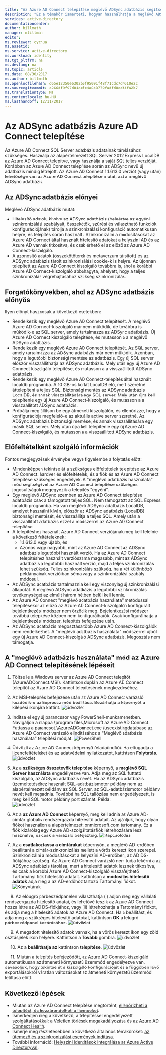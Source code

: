 ```yaml
---
title: "Az Azure AD Connect telepítése meglévő ADSync adatbázis segítségével |} Microsoft Docs"
description: "Ez a témakör ismerteti, hogyan használhatja a meglévő ADSync adatbázis."
services: active-directory
documentationcenter: 
author: billmath
manager: mtillman
editor: 
ms.reviewer: cychua
ms.assetid: 
ms.service: active-directory
ms.workload: identity
ms.tgt_pltfrm: na
ms.devlang: na
ms.topic: article
ms.date: 08/30/2017
ms.author: billmath
ms.openlocfilehash: d65e12350e6302b0f95091f48f71cdc7d4610e2c
ms.sourcegitcommit: e266df9f97d04acfc4a843770fadfd8edf4fa2b7
ms.translationtype: MT
ms.contentlocale: hu-HU
ms.lasthandoff: 12/11/2017
---
```

# <a name="install-azure-ad-connect-using-an-existing-adsync-database"></a>Az ADSync adatbázis Azure AD Connect telepítése
Az Azure AD Connect SQL Server adatbázis adatainak tárolásához szükséges. Használja az alapértelmezett SQL Server 2012 Express LocalDB az Azure AD Connect telepítve, vagy használja a saját SQL teljes verzióját. Korábban az Azure AD Connect telepítése során az ADSync nevű új adatbázis mindig létrejött. Az Azure AD Connect 1.1.613.0 verziót (vagy után) lehetősége van az Azure AD Connect telepítése mutat, azt a meglévő ADSync adatbázis.

## <a name="benefits-of-using-an-existing-adsync-database"></a>Az ADSync adatbázis előnyei
Meglévő ADSync adatbázis mutat:

- Hitelesítő adatok, kivéve az ADSync adatbázis (beleértve az egyéni szinkronizálási szabályait, összekötők, szűrési és választható funkciók konfigurációjának) tárolja a szinkronizálási konfiguráció automatikusan helyre, és telepítés során használt . Szinkronizálni a módosításokat az Azure AD Connect által használt hitelesítő adatokat a helyszíni AD és az Azure AD vannak titkosítva, és csak érhető el az előző az Azure AD Connect-kiszolgáló.
- A azonosító adatok (összekötőterek és metaverzum társított) és az ADSync adatbázis tárolt szinkronizálási cookie-k is helyre. Az újonnan telepített az Azure AD Connect kiszolgáló továbbra is, ahol a korábbi Azure AD Connect-kiszolgáló abbahagyta, ahelyett, hogy a teljes szinkronizálás végrehajtásához szükség szinkronizálás.

## <a name="scenarios-where-using-an-existing-adsync-database-is-beneficial"></a>Forgatókönyvekben, ahol az ADSync adatbázis előnyös
Ilyen előnyt hasznosak a következő esetekben:


- Rendelkezik egy meglévő Azure AD Connect telepítését. A meglévő Azure AD Connect-kiszolgáló már nem működik, de továbbra is működik-e az SQL server, amely tartalmazza az ADSync adatbázis. Új Azure AD Connect kiszolgáló telepítése, és mutasson a a meglévő ADSync adatbázis. 
- Rendelkezik egy meglévő Azure AD Connect telepítését. Az SQL server, amely tartalmazza az ADSync adatbázis már nem működik. Azonban, hogy a legutóbbi biztonsági mentése az adatbázis. Egy új SQL server először visszaállíthatja az ADSync adatbázis. Mely után egy új Azure AD Connect kiszolgáló telepítése, és mutasson a a visszaállított ADSync adatbázis.
- Rendelkezik egy meglévő Azure AD Connect-telepítés által használt localdb programba. A 10 GB-os korlát LocalDB elő, mert szeretné áttelepíteni a teljes SQL. Biztonsági mentés az ADSync adatbázis LocalDB, és annak visszaállítására egy SQL server. Mely után újra kell telepítenie egy új Azure AD Connect-kiszolgáló, és mutasson a a visszaállított ADSync adatbázis.
- Próbálja meg állítson be egy átmeneti kiszolgálón, és ellenőrizze, hogy a konfigurációja megfelelő-e az aktuális active server szeretné. Az ADSync adatbázis biztonsági mentése, és annak visszaállítására egy másik SQL server. Mely után újra kell telepítenie egy új Azure AD Connect-kiszolgáló, és mutasson a a visszaállított ADSync adatbázis.

## <a name="prerequisite-information"></a>Előfeltételként szolgáló információk

Fontos megjegyzések érvénybe vegye figyelembe a folytatás előtt:

- Mindenképpen tekintse át a szükséges előfeltételek telepítése az Azure AD Connect: hardver és előfeltételek, és a fiók és az Azure AD Connect telepítése szükséges engedélyek. A "meglévő adatbázis használata" mód segítségével az Azure AD Connect telepítése szükséges jogosultságok megegyezik a telepítés "egyéni".
- Egy meglévő ADSync szemben az Azure AD Connect telepítése adatbázis csak a támogatott teljes SQL. Nem támogatott az SQL Express localdb programba. Ha van meglévő ADSync adatbázis LocalDB, amelyet használni kíván, először az ADSync adatbázis (LocalDB) biztonsági mentését, és visszaállítja a teljes SQL. Amely után a visszaállított adatbázis ezzel a módszerrel az Azure AD Connect telepítése.
- A telepítéshez használt Azure AD Connect verziójának meg kell felelnie a következő feltételeknek:
    - 1.1.613.0 vagy újabb, és
    - Azonos vagy nagyobb, mint az Azure AD Connect az ADSync adatbázis legutóbbi használt verzió. Ha az Azure AD Connect telepítéshez használt verziószáma magasabb, mint az ADSync adatbázis a legutóbbi használt verzió, majd a teljes szinkronizálás lehet szükség.  Teljes szinkronizálás szükség, ha a két különböző példányainak verzióiban séma vagy a szinkronizálási szabály módosul. 
- Az ADSync adatbázis tartalmaznia kell egy viszonylag új szinkronizálási állapotát. A meglévő ADSync adatbázis a legutóbbi szinkronizálás tevékenységet az elmúlt három hétben belül kell lennie.
- Az Azure AD Connect "meglévő adatbázis használata" metódussal telepítésekor az előző az Azure AD Connect-kiszolgálón konfigurált bejelentkezési módszer nem őrződik meg. Bejelentkezési módszer továbbá telepítése közben nem konfigurálhatók. Csak konfigurálhatja a bejelentkezési módszer, telepítés befejezése után.
- Az ADSync adatbázis megosztása több Azure AD Connect-kiszolgálók nem rendelkezhet. A "meglévő adatbázis használata" módszerrel újból egy új Azure AD Connect-kiszolgáló ADSync adatbázis. Megosztás nem támogatja.

## <a name="steps-to-install-azure-ad-connect-with-use-existing-database-mode"></a>A "meglévő adatbázis használata" mód az Azure AD Connect telepítésének lépéseit
1.  Töltse le a Windows server az Azure AD Connect telepítőt (AzureADConnect.MSI). Kattintson duplán az Azure AD Connect telepítőt az Azure AD Connect telepítésének megkezdéséhez.
2.  Az MSI-telepítés befejezése után az Azure AD Connect varázsló kezdődik-e az Expressz mód beállítása. Bezárhatja a képernyőt a kilépési ikonjára kattint.
![üdvözlet](media/active-directory-aadconnect-existing-database/db1.png)
3.  Indítsa el egy új parancssor vagy PowerShell-munkamenetben. Navigáljon a mappa <drive>\program files\Microsoft az Azure AD Connect. Futtassa a parancsot.\AzureADConnect.exe /useexistingdatabase az Azure AD Connect varázsló elindításához a "Meglévő adatbázis használata" telepítési módját.
![PowerShell](media/active-directory-aadconnect-existing-database/db2.png)
4.  Üdvözli az Azure AD Connect képernyő feladatindítót. Ha elfogadja a licencfeltételeket és az adatvédelmi nyilatkozatot, kattintson **Folytatás**.
![üdvözlet](media/active-directory-aadconnect-existing-database/db3.png)
5.  Az a **szükséges összetevők telepítése** képernyő, a **meglévő SQL Server használata** engedélyezve van. Adja meg az SQL futtató kiszolgáló, az ADSync adatbázis nevét. Ha az ADSync adatbázis üzemeltetéséhez használt SQL-adatbázismotor példány nem az alapértelmezett példány az SQL Server, az SQL-adatbázismotor példány nevét kell megadnia. Továbbá ha SQL tallózása nem engedélyezett, is meg kell SQL motor példány port számát. Példa:         
![üdvözlet](media/active-directory-aadconnect-existing-database/db4.png)           

6.  Az a **az Azure AD Connect** képernyő, meg kell adnia az Azure AD-címtár globális rendszergazda hitelesítő adatait. Az ajánljuk, hogy olyan fiókot használjon a alapértelmezett onmicrosoft.com tartomány. Ez a fiók kizárólag egy Azure AD-szolgáltatásfiók létrehozására lesz használva, és csak a varázsló befejeztéig.
![Kapcsolódás](media/active-directory-aadconnect-existing-database/db5.png)
 
7.  Az a **csatlakoztassa a címtárakat** képernyőn, a meglévő AD-erdőben beállítani a címtár-szinkronizálás mellett a vörös kereszt ikon szerepel. Szinkronizálni a módosításokat a helyszíni AD-erdőben, az AD DS-fiókjához szükség. Az Azure AD Connect varázsló nem tudja lekérni a az ADSync adatbázis tárolása, mert a hitelesítő adatok lesznek titkosítva, és csak a korábbi Azure AD Connect-kiszolgáló visszafejthető Tartományi fiók hitelesítő adatait. Kattintson a **módosítás hitelesítő adatok** adja meg a az AD-erdőhöz tartozó Tartományi fiókot.
![Könyvtárak](media/active-directory-aadconnect-existing-database/db6.png)
 
 
8.  Az előugró párbeszédpanelen választhatja (i) adjon meg egy vállalati rendszergazda hitelesítő adatai, és lehetővé teszik az Azure AD Connect hozza létre az AD DS-fiókjához, vagy (ii) létrehozhatja a Tartományi fiókot, és adja meg a hitelesítő adatok az Azure AD Connect. Ha a beállítást, és adja meg a szükséges hitelesítő adatokat, kattintson **OK** a felugró párbeszédpanel bezárásához.
![üdvözlet](media/active-directory-aadconnect-existing-database/db7.png)
 
 
9.  A megadott hitelesítő adatok vannak, ha a vörös kereszt ikon egy zöld osztásjelek ikon helyére. Kattintson a **Tovább** gombra.
![üdvözlet](media/active-directory-aadconnect-existing-database/db8.png)
 
 
10. Az a **beállíthatja az** kattintson **telepítése**.
![üdvözlet](media/active-directory-aadconnect-existing-database/db9.png)
 
 
11. Miután a telepítés befejeződött, az Azure AD Connect-kiszolgáló automatikusan az átmeneti környezetű üzemmód engedélyezve van. Javasoljuk, hogy tekintse át a kiszolgáló konfigurációját és a függőben lévő exportálásokról váratlan változásokat az átmeneti környezetű üzemmód letiltása előtt. 

## <a name="next-steps"></a>Következő lépések

- Miután az Azure AD Connect telepítése megtörtént, [ellenőrizheti a telepítést, és hozzárendelheti a licenceket](active-directory-aadconnect-whats-next.md).
- Ismerkedjen meg a következő, a telepítéssel engedélyezett szolgáltatásokkal: a [Véletlen törlések megakadályozása](active-directory-aadconnectsync-feature-prevent-accidental-deletes.md) és az [Azure AD Connect Health](../connect-health/active-directory-aadconnect-health-sync.md).
- Ismerje meg részletesebben a következő általános témaköröket: [az ütemező és a szinkronizálási események indítása](active-directory-aadconnectsync-feature-scheduler.md).
- További információ: [Helyszíni identitások integrálása az Azure Active Directoryval](active-directory-aadconnect.md).
